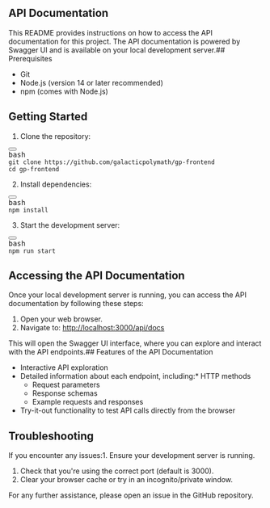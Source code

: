 ## API Documentation

This README provides instructions on how to access the API documentation for this project. The API documentation is powered by Swagger UI and is available on your local development server.## Prerequisites

* Git
* Node.js (version 14 or later recommended)
* npm (comes with Node.js)

## Getting Started

1. Clone the repository:

<pre class="not-prose w-full rounded font-mono text-sm font-extralight"><div class="codeWrapper text-textMainDark selection:!text-superDark selection:bg-superDuper/10 bg-offset dark:bg-offsetDark my-md relative flex flex-col rounded font-mono text-sm font-thin"><div class="top-headerHeight translate-y-xs -translate-x-xs bottom-xl mb-xl sticky flex h-0 items-start justify-end"><button type="button" class="focus-visible:bg-offsetPlus dark:focus-visible:bg-offsetPlusDark md:hover:bg-offsetPlus text-textOff dark:text-textOffDark md:hover:text-textMain dark:md:hover:bg-offsetPlusDark  dark:md:hover:text-textMainDark font-sans focus:outline-none outline-none outline-transparent transition duration-300 ease-out font-sans  select-none items-center relative group/button  justify-center text-center items-center rounded-full cursor-pointer active:scale-[0.97] active:duration-150 active:ease-outExpo origin-center whitespace-nowrap inline-flex text-sm aspect-square h-8"><div class="flex items-center min-w-0 justify-center gap-xs"><svg aria-hidden="true" focusable="false" data-prefix="far" data-icon="copy" class="svg-inline--fa fa-copy fa-fw fa-1x " role="img" xmlns="http://www.w3.org/2000/svg" viewBox="0 0 448 512"><path fill="currentColor" d="M384 336l-192 0c-8.8 0-16-7.2-16-16l0-256c0-8.8 7.2-16 16-16l140.1 0L400 115.9 400 320c0 8.8-7.2 16-16 16zM192 384l192 0c35.3 0 64-28.7 64-64l0-204.1c0-12.7-5.1-24.9-14.1-33.9L366.1 14.1c-9-9-21.2-14.1-33.9-14.1L192 0c-35.3 0-64 28.7-64 64l0 256c0 35.3 28.7 64 64 64zM64 128c-35.3 0-64 28.7-64 64L0 448c0 35.3 28.7 64 64 64l192 0c35.3 0 64-28.7 64-64l0-32-48 0 0 32c0 8.8-7.2 16-16 16L64 464c-8.8 0-16-7.2-16-16l0-256c0-8.8 7.2-16 16-16l32 0 0-48-32 0z"></path></svg></div></button></div><div class="-mt-xl"><div><div class="text-text-200 bg-background-300 py-xs px-sm inline-block rounded-br rounded-tl-[3px] font-thin">bash</div></div><div class="pr-lg"><span><code><span><span class="token token">git</span><span> clone https://github.com/galacticpolymath/gp-frontend
</span></span><span><span></span><span class="token token">cd</span><span> gp-frontend
</span></span><span></span></code></span></div></div></div></pre>

2. Install dependencies:

<pre class="not-prose w-full rounded font-mono text-sm font-extralight"><div class="codeWrapper text-textMainDark selection:!text-superDark selection:bg-superDuper/10 bg-offset dark:bg-offsetDark my-md relative flex flex-col rounded font-mono text-sm font-thin"><div class="top-headerHeight translate-y-xs -translate-x-xs bottom-xl mb-xl sticky flex h-0 items-start justify-end"><button type="button" class="focus-visible:bg-offsetPlus dark:focus-visible:bg-offsetPlusDark md:hover:bg-offsetPlus text-textOff dark:text-textOffDark md:hover:text-textMain dark:md:hover:bg-offsetPlusDark  dark:md:hover:text-textMainDark font-sans focus:outline-none outline-none outline-transparent transition duration-300 ease-out font-sans  select-none items-center relative group/button  justify-center text-center items-center rounded-full cursor-pointer active:scale-[0.97] active:duration-150 active:ease-outExpo origin-center whitespace-nowrap inline-flex text-sm aspect-square h-8"><div class="flex items-center min-w-0 justify-center gap-xs"><svg aria-hidden="true" focusable="false" data-prefix="far" data-icon="copy" class="svg-inline--fa fa-copy fa-fw fa-1x " role="img" xmlns="http://www.w3.org/2000/svg" viewBox="0 0 448 512"><path fill="currentColor" d="M384 336l-192 0c-8.8 0-16-7.2-16-16l0-256c0-8.8 7.2-16 16-16l140.1 0L400 115.9 400 320c0 8.8-7.2 16-16 16zM192 384l192 0c35.3 0 64-28.7 64-64l0-204.1c0-12.7-5.1-24.9-14.1-33.9L366.1 14.1c-9-9-21.2-14.1-33.9-14.1L192 0c-35.3 0-64 28.7-64 64l0 256c0 35.3 28.7 64 64 64zM64 128c-35.3 0-64 28.7-64 64L0 448c0 35.3 28.7 64 64 64l192 0c35.3 0 64-28.7 64-64l0-32-48 0 0 32c0 8.8-7.2 16-16 16L64 464c-8.8 0-16-7.2-16-16l0-256c0-8.8 7.2-16 16-16l32 0 0-48-32 0z"></path></svg></div></button></div><div class="-mt-xl"><div><div class="text-text-200 bg-background-300 py-xs px-sm inline-block rounded-br rounded-tl-[3px] font-thin">bash</div></div><div class="pr-lg"><span><code><span><span class="token token">npm</span><span></span><span class="token token"> install</span><span>
</span></span><span></span></code></span></div></div></div></pre>

3. Start the development server:

<pre class="not-prose w-full rounded font-mono text-sm font-extralight"><div class="codeWrapper text-textMainDark selection:!text-superDark selection:bg-superDuper/10 bg-offset dark:bg-offsetDark my-md relative flex flex-col rounded font-mono text-sm font-thin"><div class="top-headerHeight translate-y-xs -translate-x-xs bottom-xl mb-xl sticky flex h-0 items-start justify-end"><button type="button" class="focus-visible:bg-offsetPlus dark:focus-visible:bg-offsetPlusDark md:hover:bg-offsetPlus text-textOff dark:text-textOffDark md:hover:text-textMain dark:md:hover:bg-offsetPlusDark  dark:md:hover:text-textMainDark font-sans focus:outline-none outline-none outline-transparent transition duration-300 ease-out font-sans  select-none items-center relative group/button  justify-center text-center items-center rounded-full cursor-pointer active:scale-[0.97] active:duration-150 active:ease-outExpo origin-center whitespace-nowrap inline-flex text-sm aspect-square h-8"><div class="flex items-center min-w-0 justify-center gap-xs"><svg aria-hidden="true" focusable="false" data-prefix="far" data-icon="copy" class="svg-inline--fa fa-copy fa-fw fa-1x " role="img" xmlns="http://www.w3.org/2000/svg" viewBox="0 0 448 512"><path fill="currentColor" d="M384 336l-192 0c-8.8 0-16-7.2-16-16l0-256c0-8.8 7.2-16 16-16l140.1 0L400 115.9 400 320c0 8.8-7.2 16-16 16zM192 384l192 0c35.3 0 64-28.7 64-64l0-204.1c0-12.7-5.1-24.9-14.1-33.9L366.1 14.1c-9-9-21.2-14.1-33.9-14.1L192 0c-35.3 0-64 28.7-64 64l0 256c0 35.3 28.7 64 64 64zM64 128c-35.3 0-64 28.7-64 64L0 448c0 35.3 28.7 64 64 64l192 0c35.3 0 64-28.7 64-64l0-32-48 0 0 32c0 8.8-7.2 16-16 16L64 464c-8.8 0-16-7.2-16-16l0-256c0-8.8 7.2-16 16-16l32 0 0-48-32 0z"></path></svg></div></button></div><div class="-mt-xl"><div><div class="text-text-200 bg-background-300 py-xs px-sm inline-block rounded-br rounded-tl-[3px] font-thin">bash</div></div><div class="pr-lg"><span><code><span><span class="token token">npm</span><span> run start
</span></span><span></span></code></span></div></div></div></pre>

## Accessing the API Documentation

Once your local development server is running, you can access the API documentation by following these steps:

1. Open your web browser.
3. Navigate to: [http://localhost:3000/api/docs](http://localhost:3000/api/docs)

This will open the Swagger UI interface, where you can explore and interact with the API endpoints.## Features of the API Documentation

* Interactive API exploration
* Detailed information about each endpoint, including:* HTTP methods
  * Request parameters
  * Response schemas
  * Example requests and responses
* Try-it-out functionality to test API calls directly from the browser

## Troubleshooting

If you encounter any issues:1. Ensure your development server is running.

1. Check that you're using the correct port (default is 3000).
2. Clear your browser cache or try in an incognito/private window.

For any further assistance, please open an issue in the GitHub repository.
